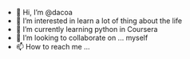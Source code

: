 - 👋 Hi, I’m @dacoa
- 👀 I’m interested in learn a lot of thing about the life
- 🌱 I’m currently learning python in Coursera
- 💞️ I’m looking to collaborate on ... myself 
- 📫 How to reach me ...

<!---
dacoa/dacoa is a ✨ special ✨ repository because its `README.md` (this file) appears on your GitHub profile.
You can click the Preview link to take a look at your changes.
--->
